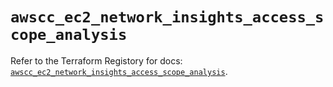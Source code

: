 # `awscc_ec2_network_insights_access_scope_analysis`

Refer to the Terraform Registory for docs: [`awscc_ec2_network_insights_access_scope_analysis`](https://registry.terraform.io/providers/hashicorp/awscc/0.70.0/docs/resources/ec2_network_insights_access_scope_analysis).
